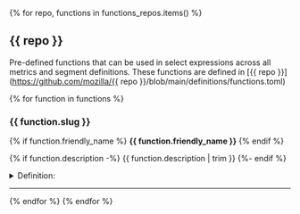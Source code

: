 {% for repo, functions in functions_repos.items() %}

## {{ repo }}

Pre-defined functions that can be used in select expressions across all metrics and segment definitions. These functions are defined in [{{ repo }}](https://github.com/mozilla/{{ repo }}/blob/main/definitions/functions.toml)

{% for function in functions %}
### {{ function.slug }}


{% if function.friendly_name %}
**{{ function.friendly_name }}**
{% endif %}

{% if function.description -%}
{{ function.description | trim }}
{%- endif %}

<details>
<summary>Definition:</summary>

```sql
{{ function.definition | trim }}
```
</details>

---

{% endfor %}
{% endfor %}